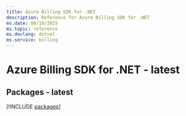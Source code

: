 ```yaml
---
title: Azure Billing SDK for .NET
description: Reference for Azure Billing SDK for .NET
ms.date: 08/18/2025
ms.topic: reference
ms.devlang: dotnet
ms.service: billing
---
```

# Azure Billing SDK for .NET - latest
## Packages - latest
[!INCLUDE [packages](billing-index.md)]
